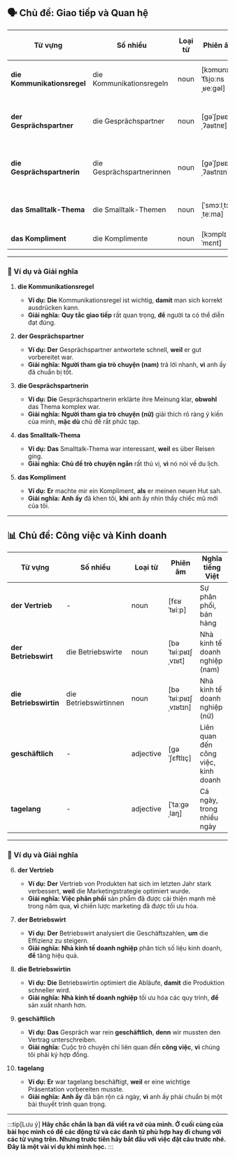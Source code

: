 ## **🗣️ Chủ đề: Giao tiếp và Quan hệ**

| **Từ vựng**                 | **Số nhiều**              | **Loại từ** | **Phiên âm**                | **Nghĩa tiếng Việt**            |
| --------------------------- | ------------------------- | ----------- | --------------------------- | ------------------------------- |
| **die Kommunikationsregel** | die Kommunikationsregeln  | noun        | [kɔmʊnɪkaˈt͡si̯oːnsˌʁeːɡəl] | Quy tắc giao tiếp               |
| **der Gesprächspartner**    | die Gesprächspartner      | noun        | [ɡəˈʃpʁɛːçˌʔaʁtnɐ]          | Người tham gia trò chuyện (nam) |
| **die Gesprächspartnerin**  | die Gesprächspartnerinnen | noun        | [ɡəˈʃpʁɛːçˌʔaʁtnɪn]         | Người tham gia trò chuyện (nữ)  |
| **das Smalltalk-Thema**     | die Smalltalk-Themen      | noun        | [ˈsmɔːlˌtɔːkˌteːma]         | Chủ đề trò chuyện ngắn          |
| **das Kompliment**          | die Komplimente           | noun        | [kɔmplɪˈmɛnt]               | Lời khen                        |

---

### **📌 Ví dụ và Giải nghĩa**

1. **die Kommunikationsregel**
    
    - **Ví dụ:** **Die** Kommunikationsregel ist wichtig, **damit** man sich korrekt ausdrücken kann.
    - **Giải nghĩa:** **Quy tắc giao tiếp** rất quan trọng, **để** người ta có thể diễn đạt đúng.
2. **der Gesprächspartner**
    
    - **Ví dụ:** **Der** Gesprächspartner antwortete schnell, **weil** er gut vorbereitet war.
    - **Giải nghĩa:** **Người tham gia trò chuyện (nam)** trả lời nhanh, **vì** anh ấy đã chuẩn bị tốt.
3. **die Gesprächspartnerin**
    
    - **Ví dụ:** **Die** Gesprächspartnerin erklärte ihre Meinung klar, **obwohl** das Thema komplex war.
    - **Giải nghĩa:** **Người tham gia trò chuyện (nữ)** giải thích rõ ràng ý kiến của mình, **mặc dù** chủ đề rất phức tạp.
4. **das Smalltalk-Thema**
    
    - **Ví dụ:** **Das** Smalltalk-Thema war interessant, **weil** es über Reisen ging.
    - **Giải nghĩa:** **Chủ đề trò chuyện ngắn** rất thú vị, **vì** nó nói về du lịch.
5. **das Kompliment**
    
    - **Ví dụ:** **Er** machte mir ein Kompliment, **als** er meinen neuen Hut sah.
    - **Giải nghĩa:** **Anh ấy** đã khen tôi, **khi** anh ấy nhìn thấy chiếc mũ mới của tôi.

---

## **📊 Chủ đề: Công việc và Kinh doanh**

| **Từ vựng**            | **Số nhiều**          | **Loại từ** | **Phiên âm**         | **Nghĩa tiếng Việt**                |
| ---------------------- | --------------------- | ----------- | -------------------- | ----------------------------------- |
| **der Vertrieb**       | -                     | noun        | [fɛʁˈtʁiːp]          | Sự phân phối, bán hàng              |
| **der Betriebswirt**   | die Betriebswirte     | noun        | [bəˈtʁiːpʁɪʃˌvɪʁt]   | Nhà kinh tế doanh nghiệp (nam)      |
| **die Betriebswirtin** | die Betriebswirtinnen | noun        | [bəˈtʁiːpʁɪʃˌvɪʁtɪn] | Nhà kinh tế doanh nghiệp (nữ)       |
| **geschäftlich**       | -                     | adjective   | [ɡəˈʃɛftlɪç]         | Liên quan đến công việc, kinh doanh |
| **tagelang**           | -                     | adjective   | [ˈtaːɡəˌlaŋ]         | Cả ngày, trong nhiều ngày           |

---

### **📌 Ví dụ và Giải nghĩa**

6. **der Vertrieb**
    
    - **Ví dụ:** **Der** Vertrieb von Produkten hat sich im letzten Jahr stark verbessert, **weil** die Marketingstrategie optimiert wurde.
    - **Giải nghĩa:** **Việc phân phối** sản phẩm đã được cải thiện mạnh mẽ trong năm qua, **vì** chiến lược marketing đã được tối ưu hóa.
7. **der Betriebswirt**
    
    - **Ví dụ:** **Der** Betriebswirt analysiert die Geschäftszahlen, **um** die Effizienz zu steigern.
    - **Giải nghĩa:** **Nhà kinh tế doanh nghiệp** phân tích số liệu kinh doanh, **để** tăng hiệu quả.
8. **die Betriebswirtin**
    
    - **Ví dụ:** **Die** Betriebswirtin optimiert die Abläufe, **damit** die Produktion schneller wird.
    - **Giải nghĩa:** **Nhà kinh tế doanh nghiệp** tối ưu hóa các quy trình, **để** sản xuất nhanh hơn.
9. **geschäftlich**
    
    - **Ví dụ:** **Das** Gespräch war rein **geschäftlich**, **denn** wir mussten den Vertrag unterschreiben.
    - **Giải nghĩa:** Cuộc trò chuyện chỉ liên quan đến **công việc**, **vì** chúng tôi phải ký hợp đồng.
10. **tagelang**
    
    - **Ví dụ:** **Er** war tagelang beschäftigt, **weil** er eine wichtige Präsentation vorbereiten musste.
    - **Giải nghĩa:** **Anh ấy** đã bận rộn cả ngày, **vì** anh ấy phải chuẩn bị một bài thuyết trình quan trọng.



---
:::tip[Lưu ý]
**Hãy chắc chắn là bạn đã viết ra vở của mình. Ở cuối cùng của bài học mình có để các động từ và các danh từ phù hợp hay đi chung với các từ vựng trên. Nhưng trước tiên hãy bắt đầu với việc đặt câu trước nhé. Đây là một vài ví dụ khi mình học.**
:::